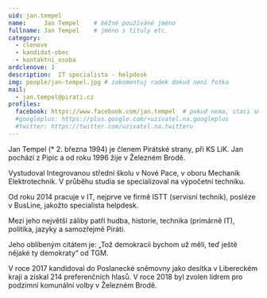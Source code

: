 ```yaml
---
uid: jan.tempel
name:     Jan Tempel   	# běžně používáné jméno
fullname: Jan Tempel   	# jméno s tituly etc.
category:
  - clenove
  - kandidat-obec
  - kontaktni_osoba
ordclenove: 1
description:  IT specialista - helpdesk
img: people/jan-tempel.jpg # zakomentuj radek dokud není fotka
mail:
  - jan.tempel@pirati.cz
profiles:
  facebook: https://www.facebook.com/jan.tempel  # pokud nema, staci smazat tuto radku
  #googleplus: https://plus.google.com/+uzivatel.na.googleplus
  #twitter: https://twitter.com/uzivatel.na.twitteru
---
```


Jan Tempel (* 2. března 1994) je členem Pirátské strany, při KS LiK. Jan pochází z Pipic a od roku 1996 žije v Železném Brodě.

Vystudoval Integrovanou střední školu v Nové Pace, v oboru Mechanik Elektrotechnik. V průběhu studia se specializoval na výpočetní techniku.

Od roku 2014 pracuje v IT, nejprve ve firmě ISTT (servisní technik), posléze v BusLine, jakožto specialista helpdesk.

Mezi jeho největší záliby patří hudba, historie, technika (primárně IT), politika, jazyky a samozřejmě Piráti.

Jeho oblíbeným citátem je: „Tož demokracii bychom už měli, teď ještě nějaké ty demokraty“ od TGM.

V roce 2017 kandidoval do Poslanecké sněmovny jako desítka v Libereckém kraji a získal 214 preferenčních hlasů. V roce 2018 byl zvolen lídrem pro podzimní komunální volby v Železném Brodě.
